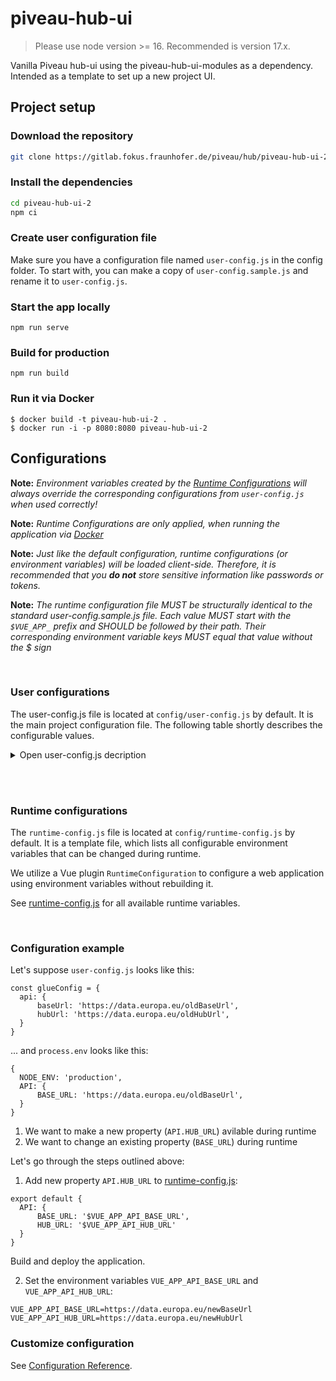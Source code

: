 # piveau-hub-ui

> Please use node version >= 16. Recommended is version 17.x.

Vanilla Piveau hub-ui using the piveau-hub-ui-modules as a dependency.
Intended as a template to set up a new project UI.

## Project setup

### Download the repository

```bash
git clone https://gitlab.fokus.fraunhofer.de/piveau/hub/piveau-hub-ui-2.git
```

### Install the dependencies

```bash
cd piveau-hub-ui-2
npm ci
```

### Create user configuration file
Make sure you have a configuration file named `user-config.js` in the config folder.
To start with, you can make a copy of `user-config.sample.js` and rename it to `user-config.js`.

### Start the app locally
```
npm run serve
```

### Build for production
```
npm run build
```

### Run it via Docker

```
$ docker build -t piveau-hub-ui-2 .
$ docker run -i -p 8080:8080 piveau-hub-ui-2
```

## Configurations

**Note:** _Environment variables created by the [Runtime Configurations](#runtime-configurations) will always override the corresponding configurations from `user-config.js` when used correctly!_

**Note:** _Runtime Configurations are only applied, when running the application via [Docker](#run-it-via-docker)_


**Note:** _Just like the default configuration, runtime configurations (or environment variables) will be loaded client-side. Therefore, it is recommended that you **do not** store sensitive information like passwords or tokens._

**Note:**  _The runtime configuration file MUST be structurally identical to the standard user-config.sample.js file. Each value MUST start with the `$VUE_APP_` prefix and SHOULD be followed by their path.
Their corresponding environment variable keys MUST equal that value without the $ sign_

<br>

### User configurations
The user-config.js file is located at `config/user-config.js` by default. It is the main project configuration file. The following table shortly describes the configurable values.

<details>
<summary>Open user-config.js decription</summary>

# api

This property contains information about base URLs and APIs used in piveau-hub-ui.

## baseUrl 
URL to Hub-Search API.

## hubUrl
URL to Hub-Repo API.

## qualityBaseUrl
URL to MQA Cache API.

## similarityBaseUrl
URL to Similarity API.

## fileUploadUrl
URL to Hub-Store API.

## sparqlUrl
SPARQL Base URL.

## gazetteerBaseUrl
URL to Hub-Search Gazetteer API.

## catalogBaseUrl
Catalog Base URL.

## vueAppCorsproxyApiUrl
URL to CORS Proxy API.

## authToken
Keycloak Authentication Token.


<br><br>


# authentication

This property contains information about authentication (Login / Logout, Keycloak) used in piveau-hub-ui.


## useService 
Enables the authentication service. To deactivate the authentication, set this value to `false`.

## login
Login / Logout configuration values.

## keycloak
Keycloak configuration values (Realm, ClientID, URL, ...).

## rtp
RTP default values.


<br><br>


# routing

This property contains information about authentication (Login / Logout, Keycloak) used in piveau-hub-ui.

## routerOptions 
Vue Router configuration values.

## navigation
Navigation configuration values.

## pagination
Pagination configuration values.


<br><br>


# metadata

This property contains information about metadata used in piveau-hub-ui.

## title 
Title of the application.

## description
Description of the application.

## keywords
Keywords describing the application.


<br><br>


# content 

This property contains information about the content of views that are available in piveau-hub-ui.

## datasets 
Contains configuration values that are used on the `Datasets` page.

## catalogs
Contains configuration values that are used on the `Catalogues` page.

## datasetDetails
Contains configuration values that are used on the `DatasetDetails` page.

## maps
Contains configuration values that are used to create the map component.

## dataProviderInterface
Contains configuration values that are used for the `DataProviderInterface`.


<br><br>


# languages

This property contains information about languages used in piveau-hub-ui.

## useLanguageSelector 
_Note: This property is currently not used, but will be used in future versions._

Enables the Language Selector in the Header component.

## locale
Default Language value on application start _(English)_.

## fallbackLocale
Default Fallback Language value _(English)_.


<br><br>


# services

This property contains a list of services used in piveau-hub-ui.

## datasetService
Service resposible for querying all `Dataset` related data.

## catalogService
Service resposible for querying all `Catalog` related data.

## uploadService
Service resposible for uploading data created by the `DataProviderInterface` related data.

## gazetteerService
Service resposible for querying autocomplete data.


<br><br>


# themes

This property contains information about themes used in piveau-hub-ui.

## header
The theme of the `Header` component.


<br><br>


# tracker

This property contains information tracking software used in piveau-hub-ui.

## isPiwikPro
Switch between different tracking software tools. <br>

| Value   | Tracking Software     |  
|---      |-----------------------|
| true    | Piwik Pro             |  
| false   | Matomo                |  

<br>

## siteId
ID for tracking software.

## trackerUrl
URL to tracking software.

</details>

<br><br>

### Runtime configurations
The `runtime-config.js` file is located at `config/runtime-config.js` by default. It is a template file, which lists all configurable environment variables that can be changed during runtime.

We utilize a Vue plugin `RuntimeConfiguration` to configure a web application using environment variables without rebuilding it.

See [runtime-config.js](config/runtime-config.js) for all available runtime variables.

<br>

### Configuration example
Let's suppose `user-config.js` looks like this:
```
const glueConfig = {
  api: {
      baseUrl: 'https://data.europa.eu/oldBaseUrl',
      hubUrl: 'https://data.europa.eu/oldHubUrl',
  }
}
```

... and `process.env` looks like this:
```
{
  NODE_ENV: 'production',
  API: {
      BASE_URL: 'https://data.europa.eu/oldBaseUrl',
  }
}
```

1. We want to make a new property (`API.HUB_URL`) avilable during runtime
2. We want to change an existing property (`BASE_URL`) during runtime

Let's go through the steps outlined above:

1.  Add new property `API.HUB_URL` to [runtime-config.js](config/runtime-config.js):
```
export default {
  API: {
      BASE_URL: '$VUE_APP_API_BASE_URL',
      HUB_URL: '$VUE_APP_API_HUB_URL'
  }
}
```

Build and deploy the application.

2.  Set the environment variables `VUE_APP_API_BASE_URL` and `VUE_APP_API_HUB_URL`:
```
VUE_APP_API_BASE_URL=https://data.europa.eu/newBaseUrl
VUE_APP_API_HUB_URL=https://data.europa.eu/newHubUrl
```


### Customize configuration
See [Configuration Reference](https://cli.vuejs.org/config/).
